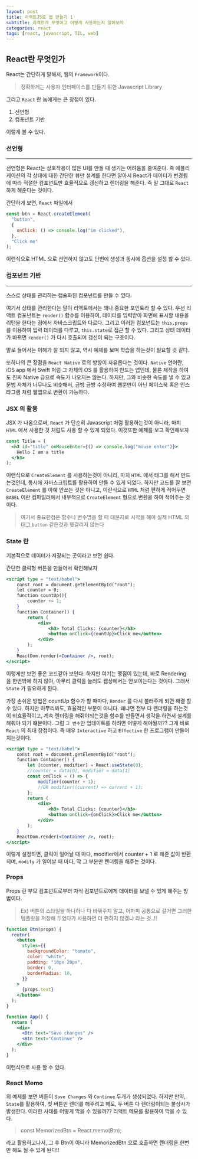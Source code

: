 ```yaml
---
layout: post
title: 리액트JS로 앱 만들기 1
subtitle: 리액트가 무엇이고 어떻게 사용하는지 알아보자
categories: react
tags: [react, javascript, TIL, web]
---
```


## React란 무엇인가

React는 간단하게 말해서, 웹의 `Framework`이다.

> 정확하게는 사용자 인터페이스를 만들기 위한 Javascript Library

그리고 `React` 란 놈에게는 큰 장점이 있다.

1. 선언형
2. 컴포넌트 기반

이렇게 볼 수 있다.

### 선언형

---

선언형은 React는 상호작용이 많은 UI를 만들 때 생기는 어려움을 줄여준다. 즉 애플리케이션의 각 상태에 대한 간단한 뷰만 설계를 한다면 알아서 React가 데이터가 변경됨에 따라 적절한 컴포넌트만 효율적으로 갱신하고 렌더링을 해준다. 즉 말 그대로 `React` 하게 해준다는 것이다.

간단하게 보면, `React` 파일에서

```javascript
const btn = React.createElement(
  "button",
  {
    onClick: () => console.log("im clicked"),
  },
  "Click me"
);
```

이런식으로 HTML 으로 선언하지 않고도 단번에 생성과 동시에 옵션을 설정 할 수 있다.

### 컴포넌트 기반

---

스스로 상태를 관리하는 캡슐화된 컴포넌트를 만들 수 있다.

여기서 상태를 관리한다는 말이 리액트에서는 꽤나 중요한 포인트라 할 수 있다. 우선 리액트 컴포넌트는 `render()` 함수를 이용하여, 데이터를 입력받아 화면에 표시할 내용을 리턴을 한다는 점에서 자바스크립트와 다르다. 그리고 이러한 컴포넌트는 `this.props`를 이용하여 입력 데이터를 다루고, `this.state`로 접근 할 수 있다. 그리고 상태 데이터가 바뀌면 `render()` 가 다시 호출되어 갱신이 되는 구조이다.

말로 들어서는 이해가 잘 되지 않고, 역시 예제를 보며 학습을 하는것이 필요할 것 같다.

또하나의 큰 장점을 `React Native` 로의 방향이 자유롭다는 것이다. `Native` 언어란, iOS app 에서 Swift 처럼 그 자체의 OS 를 활용하여 만드는 앱인데, 물론 제작을 하여도 진짜 Native 급으로 속도가 나오지는 않는다. 하지만, 그와 비슷한 속도를 낼 수 있고 문법 자체가 너무나도 비슷해서, 금방 금방 수정하여 웹뿐만이 아닌 페이스북 혹은 인스타그램 처럼 웹앱으로 변환이 가능하다.

### JSX 의 활용

JSX 가 나옴으로써, `React` 가 단순히 Javascript 처럼 활용하는것이 아니라, 마치 `HTML` 에서 사용한 것 처럼도 사용 할 수 있게 되었다. 이것또한 예제를 보고 확인해보자

```jsx
const Title = (
  <h3 id="title" onMouseEnter={() => console.log("mouse enter")}>
    Hello I am a title
  </h3>
);
```

이런식으로 `CreateElement` 를 사용하는것이 아니라, 마치 `HTML` 에서 태그를 해서 만드는것인데, 동시에 자바스크립트를 활용하여 만들 수 있게 되었다. 하지만 코드를 잘 보면 `CreateElement` 를 아예 안쓰는 것은 아니고, 이런식으로 `HTML` 처럼 편하게 적어두면 `BABEL` 이란 컴파일러에서 내부적으로 `CreateElement` 형으로 변환을 하여 적어주는 것이다.

> 여기서 중요한점은 함수나 변수명을 할 때 대문자로 시작을 해야 실제 HTML 의 태그 `button` 같은것과 헷갈리지 않는다

### State 란

기본적으로 데이터가 저장되는 곳이라고 보면 쉽다.

간단한 클릭형 버튼을 만들어서 확인해보자

```jsx
<script type = "text/babel">
	const root = document.getElementById("root");
	let counter = 0;
	function countUp(){
		counter += 1;
	}
	function Container() {
		return (
			<div>
				<h3> Total Clicks: {counter}</h3>
				<button onClick={countUp}>Click me</button>
			</div>
		);
	}
	ReactDom.render(<Container />, root);
</script>
```

이렇게만 보면 좋은 코드같아 보인다. 하지만 여기는 맹점이 있는데, 바로 Rendering 을 한번밖에 하지 않아, 아무리 클릭을 눌러도 웹상에서는 안보이는다는 것이다. 그래서 `State` 가 필요하게 된다.

가장 손쉬운 방법은 countUp 함수가 할 때마다, `Render` 를 다시 불러주게 되면 해결 할 수 있다. 하지만 아무리봐도, 효율적인 부분이 아니다. 왜냐면 전부 다 렌더링을 하는것이 비효율적이고, 계속 렌더링을 해줘야되는것을 함수를 만들면서 생각을 하면서 설계를 해줘야 되기 떄문이다. 그럼 `그 변수`만 업데이트를 하려면 어떻게 해야될까?? 그게 바로 `React` 의 최대 장점이다. 즉 매우 `Interactive` 하고 `Effective` 한 프로그램이 만들어 지는것이다.

```jsx
<script type = "text/babel">
	const root = document.getElementById("root");
	function Container() {
		let [counter, modifier] = React.useState(0);
		//counter = data[0], modifier = data[1]
		const onClick = () => {
			modifier(counter + 1);
			//OR modifier((current) => current + 1);
		};
		return (
			<div>
				<h3> Total Clicks: {counter}</h3>
				<button onClick={onClick}>Click me</button>
			</div>
		);
	}
	ReactDom.render(<Container />, root);
</script>
```

이렇게 설정하면, 클릭이 일어날 때 마다, modifier에서 counter + 1 로 해준 값이 반환되며, `modify` 가 일어날 때 마다, 딱 그 부분만 렌더링을 해주는 것이다.

### Props

Props 란 부모 컴포넌트로부터 자식 컴포넌트로에게 데이터를 보낼 수 있게 해주는 방법이다.

> Ex) 버튼의 스타일을 하나하나 다 바꿔주지 말고, 어차피 공통으로 갈거면 그러한 템플릿을 저장해 두었다가 사용하면 더 편하지 않겠냐 라는 것..!!

```jsx
function Btn(props) {
  reutnr(
    <button
      styles={{
        backgroundColor: "tomato",
        color: "white",
        padding: "10px 20px",
        border: 0,
        borderRadius: 10,
      }}
    >
      {props.text}
    </button>
  );
}

function App() {
  return (
    <div>
      <Btn text="Save changes" />
      <Btn text="Continue" />
    </div>
  );
}
```

이런식으로 사용 할 수 있다.

### React Memo

위 예제를 보면 버튼이 `Save Changes` 와 `Continue` 두개가 생성되었다. 하지만 만약, `State`를 활용하여, 첫 버튼만 렌더를 해주려고 해도, 두 버튼 다 렌더링이되는 불상사가 발생한다. 이러한 사태를 어떻게 막을 수 있을까?? 리액트 메모를 활용하여 막을 수 있다.

> const MemorizedBtn = React.memo(Btn);

라고 활용하고나서, 그 후 Btn이 아니라 MemorizedBtn 으로 호출하면 렌더링을 한번만 해도 될 수 있게 된다!!

